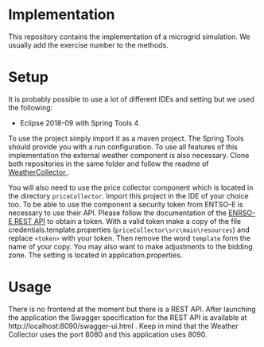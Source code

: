 # Implementation

This repository contains the implementation of a microgrid simulation. We usually add the exercise number to the methods.

# Setup
It is probably possible to use a lot of different IDEs and setting but we used the following:
- Eclipse 2018-09 with Spring Tools 4

To use the project simply import it as a maven project. The Spring Tools should provide you with a run configuration. 
To use all features of this implementation the external weather component is also necessary.
Clone both repositories in the same folder and follow the readme of [WeatherCollector
](hhttps://github.com/smart-energy-system/WeatherCollector).

You will also need to use the price collector component which is located in the directory `priceCollector`. 
Import this project in the IDE of your choice too. To be able to use the component a security token from ENTSO-E is necessary to use their API. 
Please follow the documentation of the [ENRSO-E REST API](https://transparency.entsoe.eu/content/static_content/Static%20content/web%20api/Guide.html) to obtain a token.
With a valid token make a copy of the file credentials.template.properties (`priceCollector\src\main\resources`) and replace `<token>` with your token.
Then remove the word `template` form the name of your copy. You may also want to make adjustments to the bidding zone. The setting is located in application.properties.


# Usage
There is no frontend at the moment but there is a REST API. After launching the application the Swagger specification
for the REST API is available at http://localhost:8090/swagger-ui.html .
Keep in mind that the Weather Collector uses the port 8080 and this application uses 8090.
